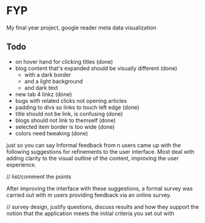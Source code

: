 # FYP

My final year project, google reader meta data visualization

## Todo

 - on hover hand for clicking titles (done)
 - blog content that's expanded should be visually different (done)
    - with a dark border
    - and a light background
    - and dark text
 - new tab 4 linkz (done)
 - bugs with related clicks not opening articles 
 - padding to divs so links to touch left edge (done)
 - title should not be link, is confusing (done)
 - blogs should not link to themself (done)
 - selected item border is too wide (done)
 - colors need tweaking (done)


 just so you can say Informal feedback from n users came up with the following suggestions for refinements to the user interface. Most deal with adding clarity to the visual outline of the content, improving the user experience. 

// list/comment the points

After improving the interface with these suggestions, a formal survey was carried out with m users providing feedback via an online survey.

// survey design, justify questions, discuss results and how they support the notion that the application meets the initial criteria you set out with